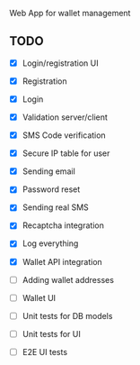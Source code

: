 Web App for wallet management

## TODO
- [x] Login/registration UI
- [x] Registration
- [x] Login
- [x] Validation server/client
- [x] SMS Code verification
- [x] Secure IP table for user
- [x] Sending email
- [x] Password reset
- [x] Sending real SMS
- [x] Recaptcha integration
- [x] Log everything
- [x] Wallet API integration
- [ ] Adding wallet addresses
- [ ] Wallet UI
- [ ] Unit tests for DB models
- [ ] Unit tests for UI
- [ ] E2E UI tests



